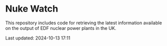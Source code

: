 # Nuke Watch

This repository includes code for retrieving the latest information available on the output of EDF nuclear power plants in the UK.

Last updated: 2024-10-13 17:11